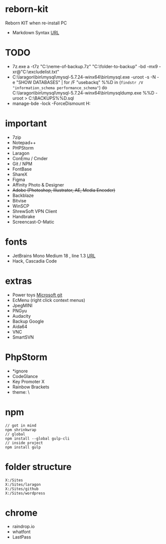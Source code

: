 # reborn-kit
Reborn KIT when re-install PC
- Markdown Syntax [URL](https://www.markdownguide.org/basic-syntax/)


# TODO
- 7z.exe a -t7z "C:\neme-of-backup.7z" "C:\folder-to-backup" -bd  -mx9 -xr@"C:\excludelist.txt"
- C:\laragon\bin\mysql\mysql-5.7.24-winx64\bin\mysql.exe -uroot -s -N -e "SHOW DATABASES" | for /F "usebackq" %%D in (`findstr /V "information_schema performance_schema"`) do C:\laragon\bin\mysql\mysql-5.7.24-winx64\bin\mysqldump.exe %%D -uroot > C:\BACKUPS\%%D.sql
- manage-bde -lock -ForceDismount H:



# important
- 7zip
- Notepad++
- PHPStorm
- Laragon
- ConEmu / Cmder
- Git / NPM
- FontBase
- ShareX
- Figma
- Affinity Photo & Designer 
- <del>Adobe (Photoshop, Illustrator, AE, Media Encoder)</del>
- Backblaze
- Bitvise
- WinSCP
- ShrewSoft VPN Client
- Handbrake
- Screencast-O-Matic


# fonts
- JetBrains Mono Medium 18 , line 1.3 [URL](https://www.jetbrains.com/lp/mono/)
- Hack, Cascadia Code

# extras
- Power toys [Microsoft git](https://github.com/microsoft/PowerToys)
- EcMenu (right click context menus)
- JpegMINI
- PNGyu
- Audacity 
- Backup Google
- Aida64
- VNC
- SmartSVN

# PhpStorm
- *ignore
- CodeGlance
- Key Promoter X
- Rainbow Brackets
- theme: \


# npm 
    // got in mind
    npm shrinkwrap
    // global
    npm install --global gulp-cli
    // inside project
    npm install gulp


# folder structure
    X:/Sites
    X:/Sites/laragon
    X:/Sites/github
    X:/Sites/wordpress

# chrome
- raindrop.io
- whatfont
- LastPass
